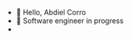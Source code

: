 - 👋 Hello, Abdiel Corro
- 👀 Software engineer in progress
- 

<!---
aacorro/aacorro is a ✨ special ✨ repository because its `README.md` (this file) appears on your GitHub profile.
You can click the Preview link to take a look at your changes.
--->
